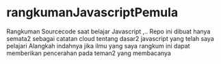 # rangkumanJavascriptPemula
Rangkuman Sourcecode saat belajar Javascript ,..
Repo ini dibuat hanya semata2 sebagai catatan cloud tentang dasar2 javascript yang telah saya pelajari
Alangkah indahnya jika ilmu yang saya rangkum ini dapat memberikan pencerahan pada teman2 yang membacanya

<selamat belajar ganz>
